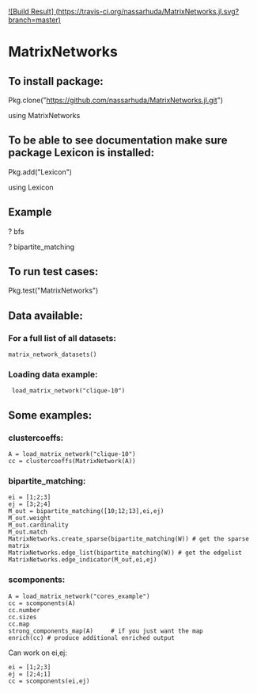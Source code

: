 [![Build Result] (https://travis-ci.org/nassarhuda/MatrixNetworks.jl.svg?branch=master)](https://travis-ci.org/nassarhuda/MatrixNetworks.jl)
 

# MatrixNetworks

## To install package:
Pkg.clone("https://github.com/nassarhuda/MatrixNetworks.jl.git")

using MatrixNetworks
## To be able to see documentation make sure package Lexicon is installed:
Pkg.add("Lexicon")

using Lexicon

## Example
? bfs

? bipartite_matching

## To run test cases:
Pkg.test("MatrixNetworks")
 
## Data available:
### For a full list of all datasets:
```
matrix_network_datasets()
```
### Loading data example:
```
 load_matrix_network("clique-10")
```

## Some examples:
### clustercoeffs:
```
A = load_matrix_network("clique-10")
cc = clustercoeffs(MatrixNetwork(A))
```

### bipartite_matching:
```
ei = [1;2;3]
ej = [3;2;4]
M_out = bipartite_matching([10;12;13],ei,ej)
M_out.weight
M_out.cardinality
M_out.match
MatrixNetworks.create_sparse(bipartite_matching(W)) # get the sparse matrix
MatrixNetworks.edge_list(bipartite_matching(W)) # get the edgelist
MatrixNetworks.edge_indicator(M_out,ei,ej)
```

### scomponents:
```
A = load_matrix_network("cores_example")
cc = scomponents(A)
cc.number
cc.sizes
cc.map
strong_components_map(A)     # if you just want the map
enrich(cc) # produce additional enriched output
```

Can work on ei,ej:
```
ei = [1;2;3]
ej = [2;4;1]
cc = scomponents(ei,ej)
```

